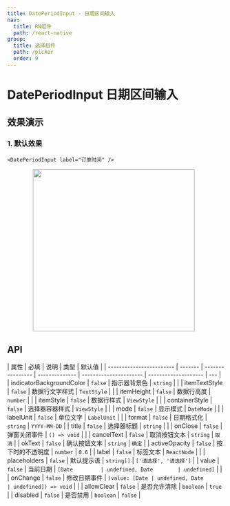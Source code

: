 ```yaml
---
title: DatePeriodInput - 日期区间输入
nav:
  title: RN组件
  path: /react-native
group:
  title: 选择组件
  path: /picker
  order: 9
---
```


# DatePeriodInput 日期区间输入

## 效果演示

### 1. 默认效果

```tsx | pure
<DatePeriodInput label="订单时间" />
```

<center>
  <figure>
    <img
      src="https://td-dev-public.oss-cn-hangzhou.aliyuncs.com/maoyes-app/1644824685474919859.gif"
      style="width: 375px; margin-right: 10px; border: 1px solid #ddd;"
    />
  </figure>
</center>

## API

| 属性                     | 必填    | 说明             | 类型           | 默认值                 |
| ------------------------ | ------- | ---------------- | -------------- | ---------------------- | -------------------- | --- |
| indicatorBackgroundColor | `false` | 指示器背景色     | `string`       |                        |
| itemTextStyle            | `false` | 数据行文字样式   | `TextStyle`    |                        |
| itemHeight               | `false` | 数据行高度       | `number`       |                        |
| itemStyle                | `false` | 数据行样式       | `ViewStyle`    |                        |
| containerStyle           | `false` | 选择器容器样式   | `ViewStyle`    |                        |
| mode                     | `false` | 显示模式         | `DateMode`     |                        |
| labelUnit                | `false` | 单位文字         | `LabelUnit`    |                        |
| format                   | `false` | 日期格式化       | `string`       | `YYYY-MM-DD`           |
| title                    | `false` | 选择器标题       | `string`       |                        |
| onClose                  | `false` | 弹窗关闭事件     | `() => void`   |                        |
| cancelText               | `false` | 取消按钮文本     | `string`       | `取消`                 |
| okText                   | `false` | 确认按钮文本     | `string`       | `确定`                 |
| activeOpacity            | `false` | 按下时的不透明度 | `number`       | `0.6`                  |
| label                    | `false` | 标签文本         | `ReactNode`    |                        |
| placeholders             | `false` | 默认提示语       | `string[]`     | `['请选择', '请选择']` |
| value                    | `false` | 当前日期         | `[Date         | undefined, Date        | undefined]`          |     |
| onChange                 | `false` | 修改日期事件     | `(value: [Date | undefined, Date        | undefined]) => void` |     |
| allowClear               | `false` | 是否允许清除     | `boolean`      | `true`                 |
| disabled                 | `false` | 是否禁用         | `boolean`      | `false`                |
